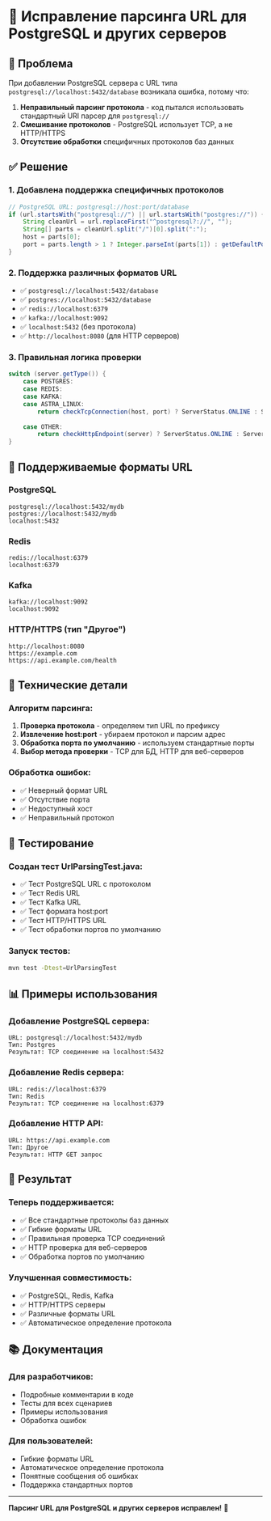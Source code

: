 # 🔧 Исправление парсинга URL для PostgreSQL и других серверов

## 🎯 Проблема

При добавлении PostgreSQL сервера с URL типа `postgresql://localhost:5432/database` возникала ошибка, потому что:

1. **Неправильный парсинг протокола** - код пытался использовать стандартный URI парсер для `postgresql://`
2. **Смешивание протоколов** - PostgreSQL использует TCP, а не HTTP/HTTPS
3. **Отсутствие обработки** специфичных протоколов баз данных

## ✅ Решение

### 1. **Добавлена поддержка специфичных протоколов**

```java
// PostgreSQL URL: postgresql://host:port/database
if (url.startsWith("postgresql://") || url.startsWith("postgres://")) {
    String cleanUrl = url.replaceFirst("^postgresql?://", "");
    String[] parts = cleanUrl.split("/")[0].split(":");
    host = parts[0];
    port = parts.length > 1 ? Integer.parseInt(parts[1]) : getDefaultPort(server.getType());
}
```

### 2. **Поддержка различных форматов URL**

- ✅ `postgresql://localhost:5432/database`
- ✅ `postgres://localhost:5432/database`
- ✅ `redis://localhost:6379`
- ✅ `kafka://localhost:9092`
- ✅ `localhost:5432` (без протокола)
- ✅ `http://localhost:8080` (для HTTP серверов)

### 3. **Правильная логика проверки**

```java
switch (server.getType()) {
    case POSTGRES:
    case REDIS:
    case KAFKA:
    case ASTRA_LINUX:
        return checkTcpConnection(host, port) ? ServerStatus.ONLINE : ServerStatus.OFFLINE;
        
    case OTHER:
        return checkHttpEndpoint(server) ? ServerStatus.ONLINE : ServerStatus.OFFLINE;
}
```

## 🎯 Поддерживаемые форматы URL

### **PostgreSQL**
```
postgresql://localhost:5432/mydb
postgres://localhost:5432/mydb
localhost:5432
```

### **Redis**
```
redis://localhost:6379
localhost:6379
```

### **Kafka**
```
kafka://localhost:9092
localhost:9092
```

### **HTTP/HTTPS (тип "Другое")**
```
http://localhost:8080
https://example.com
https://api.example.com/health
```

## 🔧 Технические детали

### **Алгоритм парсинга:**

1. **Проверка протокола** - определяем тип URL по префиксу
2. **Извлечение host:port** - убираем протокол и парсим адрес
3. **Обработка порта по умолчанию** - используем стандартные порты
4. **Выбор метода проверки** - TCP для БД, HTTP для веб-серверов

### **Обработка ошибок:**
- ✅ Неверный формат URL
- ✅ Отсутствие порта
- ✅ Недоступный хост
- ✅ Неправильный протокол

## 🧪 Тестирование

### **Создан тест UrlParsingTest.java:**
- ✅ Тест PostgreSQL URL с протоколом
- ✅ Тест Redis URL
- ✅ Тест Kafka URL
- ✅ Тест формата host:port
- ✅ Тест HTTP/HTTPS URL
- ✅ Тест обработки портов по умолчанию

### **Запуск тестов:**
```bash
mvn test -Dtest=UrlParsingTest
```

## 📊 Примеры использования

### **Добавление PostgreSQL сервера:**
```
URL: postgresql://localhost:5432/mydb
Тип: Postgres
Результат: TCP соединение на localhost:5432
```

### **Добавление Redis сервера:**
```
URL: redis://localhost:6379
Тип: Redis
Результат: TCP соединение на localhost:6379
```

### **Добавление HTTP API:**
```
URL: https://api.example.com
Тип: Другое
Результат: HTTP GET запрос
```

## 🚀 Результат

### **Теперь поддерживается:**
- ✅ Все стандартные протоколы баз данных
- ✅ Гибкие форматы URL
- ✅ Правильная проверка TCP соединений
- ✅ HTTP проверка для веб-серверов
- ✅ Обработка портов по умолчанию

### **Улучшенная совместимость:**
- ✅ PostgreSQL, Redis, Kafka
- ✅ HTTP/HTTPS серверы
- ✅ Различные форматы URL
- ✅ Автоматическое определение протокола

## 📚 Документация

### **Для разработчиков:**
- Подробные комментарии в коде
- Тесты для всех сценариев
- Примеры использования
- Обработка ошибок

### **Для пользователей:**
- Гибкие форматы URL
- Автоматическое определение протокола
- Понятные сообщения об ошибках
- Поддержка стандартных портов

---

**Парсинг URL для PostgreSQL и других серверов исправлен!** 🎉

